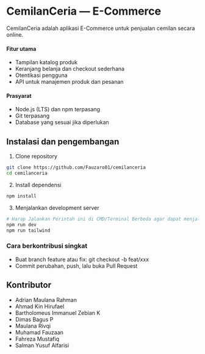# CemilanCeria — E-Commerce

CemilanCeria adalah aplikasi E-Commerce untuk penjualan cemilan secara online.

#### Fitur utama
- Tampilan katalog produk
- Keranjang belanja dan checkout sederhana
- Otentikasi pengguna
- API untuk manajemen produk dan pesanan

#### Prasyarat
- Node.js (LTS) dan npm terpasang
- Git terpasang
- Database yang sesuai jika diperlukan

## Instalasi dan pengembangan
1. Clone repository
```bash
git clone https://github.com/Fauzaro01/cemilanceria
cd cemilanceria
```
2. Install dependensi
```bash
npm install
```
3. Menjalankan development server
```bash
# Harap Jalankan Perintah ini di CMD/Terminal Berbeda agar dapat menjalankan Tailwind Cli
npm run dev
npm run tailwind
```

### Cara berkontribusi singkat
- Buat branch feature atau fix: git checkout -b feat/xxx
- Commit perubahan, push, lalu buka Pull Request

## Kontributor
- Adrian Maulana Rahman
- Ahmad Kin Hirufael
- Bartholomeus Immanuel Zebian K
- Dimas Bagus P
- Maulana Rivqi
- Muhamad Fauzaan
- Fahreza Mustafiq
- Salman Yusuf Alfarisi
